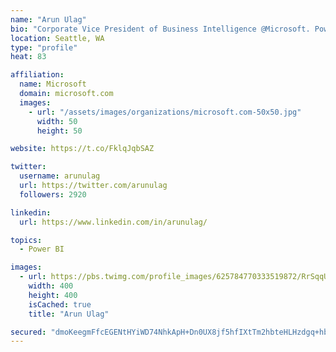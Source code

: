 ```yaml
---
name: "Arun Ulag"
bio: "Corporate Vice President of Business Intelligence @Microsoft. Power BI, Azure Analysis Services, SQL Server Analysis Services, SQL Server Reporting Services"
location: Seattle, WA
type: "profile"
heat: 83

affiliation:
  name: Microsoft
  domain: microsoft.com
  images:
    - url: "/assets/images/organizations/microsoft.com-50x50.jpg"
      width: 50
      height: 50

website: https://t.co/FklqJqbSAZ

twitter:
  username: arunulag
  url: https://twitter.com/arunulag
  followers: 2920

linkedin:
  url: https://www.linkedin.com/in/arunulag/

topics:
  - Power BI

images:
  - url: https://pbs.twimg.com/profile_images/625784770333519872/RrSqqUEZ_400x400.jpg
    width: 400
    height: 400
    isCached: true
    title: "Arun Ulag"

secured: "dmoKeegmFfcEGENtHYiWD74NhkApH+Dn0UX8jf5hfIXtTm2hbteHLHzdgq+hbkHiPwXuXiiKNrvhkZmuh6y+DDiGvd7hFMkxAZ0MKbUiTHENGstjW+nr4o5v0eGjq9JwEjBXaYbBoLumbAWfBATYtUI6+wkqE2INGHCZA/zCpF8T8caE4nclOPXnqx7sVbXBEb/I7GsCzrn6Y5Abo8mP++laDEoNFzoK8SNOuXl+YMEoEjfenWLKBlSGY4A+3TomjxS/V7x7PC+ZYAn2LkXFR9D9W3yL1gx8l9zBgznGBZ/goW67/RHMP2r0JqOJtnC1cKXSNkPRLbUN3SiZKWVDV29Vqaz8R4O1kYyrJtnXdxPjTqDq4O7sEMAys4lz9WND2KGqncyWvGQGh6JTACFutRF+FP2/9We97sYq+q0tSc8=;Dod3Fy+0NH+cZQuodia6AQ=="
---
```



